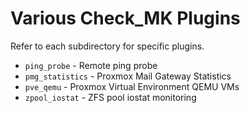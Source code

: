 # Various Check_MK Plugins

Refer to each subdirectory for specific plugins.

* `ping_probe` - Remote ping probe
* `pmg_statistics` - Proxmox Mail Gateway Statistics
* `pve_qemu` - Proxmox Virtual Environment QEMU VMs
* `zpool_iostat` - ZFS pool iostat monitoring

